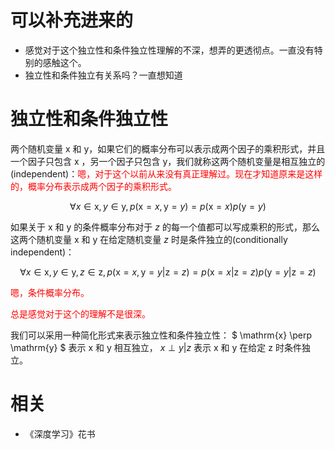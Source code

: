 
# 可以补充进来的

- 感觉对于这个独立性和条件独立性理解的不深，想弄的更透彻点。一直没有特别的感触这个。
- 独立性和条件独立有关系吗？一直想知道

# 独立性和条件独立性


两个随机变量 $\mathrm{x}$ 和 $\mathrm{y}$，如果它们的概率分布可以表示成两个因子的乘积形式，并且一个因子只包含 $\mathrm{x}$ ，另一个因子只包含 $\mathrm{y}$，我们就称这两个随机变量是相互独立的 (independent)：<span style="color:red;">嗯，对于这个以前从来没有真正理解过。现在才知道原来是这样的，概率分布表示成两个因子的乘积形式。</span>


$$
\forall x \in \mathrm{x}, y \in \mathrm{y}, p(\mathrm{x}=x, \mathrm{y}=y)=p(\mathrm{x}=x) p(\mathrm{y}=y)\tag{3.7}
$$

如果关于 $\mathrm{x}$ 和 $\mathrm{y}$ 的条件概率分布对于 $z$ 的每一个值都可以写成乘积的形式，那么这两个随机变量 $\mathrm{x}$ 和 $\mathrm{y}$ 在给定随机变量 $z$ 时是条件独立的(conditionally independent)：


$$
\forall x \in \mathrm{x}, y \in \mathrm{y}, z \in \mathrm{z}, p(\mathrm{x}=x, \mathrm{y}=y | \mathrm{z}=z)=p(\mathrm{x}=x | \mathrm{z}=z) p(\mathrm{y}=y | \mathrm{z}=z)\tag{3.8}
$$

<span style="color:red;">嗯，条件概率分布。</span>

<span style="color:red;">总是感觉对于这个的理解不是很深。</span>

我们可以采用一种简化形式来表示独立性和条件独立性： $
\mathrm{x} \perp \mathrm{y}
$ 表示 $\mathrm{x}$ 和 $\mathrm{y}$ 相互独立， $x \perp y | z$ 表示 $\mathrm{x}$ 和 $\mathrm{y}$ 在给定 $\mathrm{z}$ 时条件独立。



# 相关

- 《深度学习》花书
